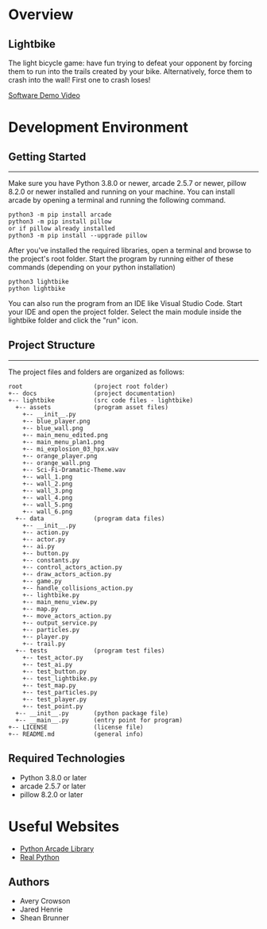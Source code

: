 # Overview

## Lightbike
The light bicycle game: have fun trying to defeat your opponent by forcing 
them to run into the trails created by your bike. Alternatively, force them 
to crash into the wall! First one to crash loses!

[Software Demo Video](http://youtube.link.goes.here)

# Development Environment

## Getting Started
---
Make sure you have Python 3.8.0 or newer, arcade 2.5.7 or newer, pillow 8.2.0 or newer installed 
and running on your machine. You can install arcade by opening a terminal 
and running the following command.
```
python3 -m pip install arcade
python3 -m pip install pillow
or if pillow already installed
python3 -m pip install --upgrade pillow
```
After you've installed the required libraries, open a terminal and browse to the 
project's root folder. Start the program by running either of these commands (depending 
on your python installation)
```
python3 lightbike
python lightbike
```
You can also run the program from an IDE like Visual Studio Code. Start your IDE 
and open the project folder. Select the main module inside the lightbike folder and 
click the "run" icon.

## Project Structure
---
The project files and folders are organized as follows:
```
root                    (project root folder)
+-- docs                (project documentation)
+-- lightbike           (src code files - lightbike)
  +-- assets            (program asset files)
    +-- __init__.py
    +-- blue_player.png
    +-- blue_wall.png
    +-- main_menu_edited.png
    +-- main_menu_plan1.png
    +-- mi_explosion_03_hpx.wav
    +-- orange_player.png
    +-- orange_wall.png
    +-- Sci-Fi-Dramatic-Theme.wav
    +-- wall_1.png
    +-- wall_2.png
    +-- wall_3.png
    +-- wall_4.png
    +-- wall_5.png
    +-- wall_6.png
  +-- data              (program data files)
    +-- __init__.py
    +-- action.py
    +-- actor.py
    +-- ai.py
    +-- button.py
    +-- constants.py
    +-- control_actors_action.py
    +-- draw_actors_action.py
    +-- game.py
    +-- handle_collisions_action.py
    +-- lightbike.py
    +-- main_menu_view.py
    +-- map.py
    +-- move_actors_action.py
    +-- output_service.py
    +-- particles.py
    +-- player.py
    +-- trail.py
  +-- tests             (program test files)
    +-- test_actor.py
    +-- test_ai.py
    +-- test_button.py
    +-- test_lightbike.py
    +-- test_map.py
    +-- test_particles.py
    +-- test_player.py
    +-- test_point.py
  +-- __init__.py       (python package file)
  +-- __main__.py       (entry point for program)
+-- LICENSE             (license file)
+-- README.md           (general info)
```

## Required Technologies

* Python 3.8.0 or later
* arcade 2.5.7 or later
* pillow 8.2.0 or later

# Useful Websites

* [Python Arcade Library](https://api.arcade.academy/en/latest/)
* [Real Python](https://realpython.com/arcade-python-game-framework/)

## Authors
* Avery Crowson
* Jared Henrie
* Shean Brunner
